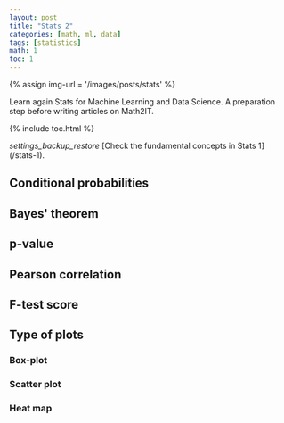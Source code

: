 ```yaml
---
layout: post
title: "Stats 2"
categories: [math, ml, data]
tags: [statistics]
math: 1
toc: 1
---
```


{% assign img-url = '/images/posts/stats' %}

Learn again Stats for Machine Learning and Data Science. A preparation step before writing articles on Math2IT.

{% include toc.html %}

<div class="see-again">
<i class="material-icons">settings_backup_restore</i>
<span markdown="1">
[Check the fundamental concepts in Stats 1](/stats-1).
</span>
</div>

## Conditional probabilities


## Bayes' theorem


## p-value

## Pearson correlation

## F-test score

## Type of plots

### Box-plot

### Scatter plot

### Heat map




